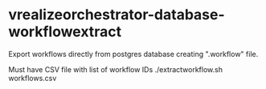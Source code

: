 # vrealizeorchestrator-database-workflowextract
Export workflows directly from postgres database creating ".workflow" file.


Must have CSV file with list of workflow IDs
./extractworkflow.sh workflows.csv
